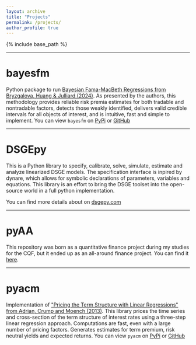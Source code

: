```yaml
---
layout: archive
title: "Projects"
permalink: /projects/
author_profile: true
---
```


{% include base_path %}

---
# bayesfm
Python package to run [Bayesian Fama-MacBeth Regressions from Bryzgalova, Huang & Julliard (2024)](https://papers.ssrn.com/sol3/papers.cfm?abstract_id=4989615).
As presented by the authors, this methodology provides reliable risk premia 
estimates for both tradable and nontradable factors, detects those weakly 
identified, delivers valid credible intervals for all objects of interest, and 
is intuitive, fast and simple to implement. You can view `bayesfm` on 
[PyPi](https://pypi.org/project/bayesfm/) 
or 
[GitHub](https://github.com/gusamarante/bayesfm)

---
# DSGEpy
This is a Python library to specify, calibrate, solve, simulate, estimate and 
analyze linearized DSGE models. The specification interface is inpired by 
dynare, which allows for symbolic declarations of parameters, variables and 
equations. This library is an effort to bring the DSGE toolset into the 
open-source world in a full python implementation.

You can find more details about on [dsgepy.com](http://dsgepy.com)

---
# pyAA
This repository was born as a quantitative finance project during my studies 
for the CQF, but it ended up as  an all-around finance project. You can find 
it [here](https://github.com/gusamarante/pyaa).

---
# pyacm
Implementation of ["Pricing the Term Structure with Linear Regressions" from Adrian, Crump and Moench (2013)](https://www.newyorkfed.org/medialibrary/media/research/staff_reports/sr340.pdf).
This library prices the time series and cross-section of the term structure of 
interest rates using a three-step linear regression approach. Computations are 
fast, even with a large number of pricing factors. Generates estimates for term 
premium, risk neutral yields and expected returns. You can view `pyacm` on 
[PyPi](https://pypi.org/project/pyacm/) 
or 
[GitHub](https://github.com/gusamarante/pyacm)
